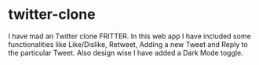 # twitter-clone
I have mad an Twitter clone FRITTER. In this web app I have included some functionalities like Like/Dislike, Retweet, Adding a new Tweet and Reply to the particular Tweet. Also design wise I have added a Dark Mode toggle.
